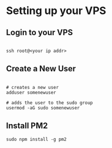 # Setting up your VPS

## Login to your VPS

```shell

ssh root@<your ip addr>

```

## Create a New User

```shell

# creates a new user
adduser somenewuser

# adds the user to the sudo group
usermod -aG sudo somenewuser
```

## Install PM2

```shell
sudo npm install -g pm2
```

